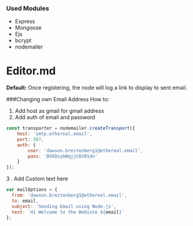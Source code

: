 ### Used Modules


- Express
- Mongoose
- Ejs
- bcrypt
- nodemailer

# Editor.md

**Default:**
Once registering, the node will log a link to display to sent email.


###Changing own Email Address
How to:

1. Add host as gmail for gmail address
2. Add auth of email and password

```javascript
const transporter = nodemailer.createTransport({
    host: 'smtp.ethereal.email',
    port: 587,
    auth: {
        user: 'dawson.breitenberg1@ethereal.email',
        pass: 'BVkDzybWqjjC6V91dn'
    }
});
```
3 . Add Custom text here
```javascript
var mailOptions = {
  from: 'dawson.breitenberg1@ethereal.email',
  to: email,
  subject: 'Sending Email using Node.js',
  text: `Hi Welcome to the Webiste ${email}`
};
```
